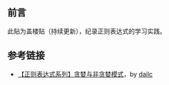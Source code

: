 ## 前言

此贴为盖楼贴（持续更新），纪录正则表达式的学习实践。

## 参考链接

-   [【正则表达式系列】贪婪与非贪婪模式](https://dailc.github.io/2017/07/06/regularExpressionGreedyAndLazy.html)，by [dailc](https://github.com/dailc)